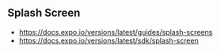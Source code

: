 ## Splash Screen
- https://docs.expo.io/versions/latest/guides/splash-screens
- https://docs.expo.io/versions/latest/sdk/splash-screen